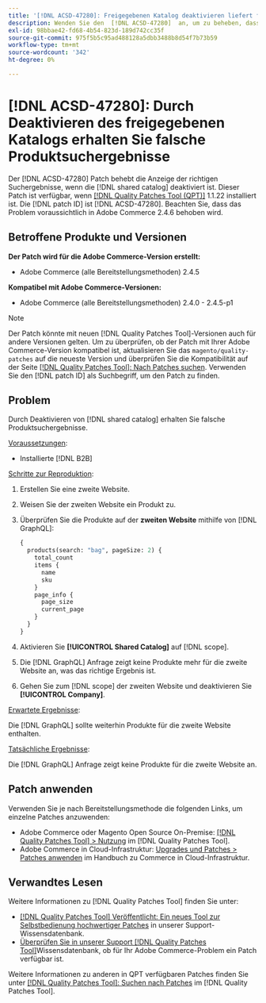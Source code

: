 ```yaml
---
title: '[!DNL ACSD-47280]: Freigegebenen Katalog deaktivieren liefert falsche Produktsuchergebnisse'
description: Wenden Sie den  [!DNL ACSD-47280]  an, um zu beheben, dass die richtigen Suchergebnisse angezeigt werden, wenn die Funktion „Freigegebener Katalog“ deaktiviert ist.
exl-id: 98bbae42-fd68-4b54-823d-189d742cc35f
source-git-commit: 975f5b5c95ad488128a5dbb3488b8d54f7b73b59
workflow-type: tm+mt
source-wordcount: '342'
ht-degree: 0%

---
```


# [!DNL ACSD-47280]: Durch Deaktivieren des freigegebenen Katalogs erhalten Sie falsche Produktsuchergebnisse

Der [!DNL ACSD-47280] Patch behebt die Anzeige der richtigen Suchergebnisse, wenn die [!DNL shared catalog] deaktiviert ist. Dieser Patch ist verfügbar, wenn [[!DNL Quality Patches Tool (QPT)]](/help/announcements/adobe-commerce-announcements/magento-quality-patches-released-new-tool-to-self-serve-quality-patches.md) 1.1.22 installiert ist. Die [!DNL patch ID] ist [!DNL ACSD-47280]. Beachten Sie, dass das Problem voraussichtlich in Adobe Commerce 2.4.6 behoben wird.

## Betroffene Produkte und Versionen

**Der Patch wird für die Adobe Commerce-Version erstellt:**
* Adobe Commerce (alle Bereitstellungsmethoden) 2.4.5

**Kompatibel mit Adobe Commerce-Versionen:**
* Adobe Commerce (alle Bereitstellungsmethoden) 2.4.0 - 2.4.5-p1

>[!NOTE]
>
>Der Patch könnte mit neuen [!DNL Quality Patches Tool]-Versionen auch für andere Versionen gelten. Um zu überprüfen, ob der Patch mit Ihrer Adobe Commerce-Version kompatibel ist, aktualisieren Sie das `magento/quality-patches` auf die neueste Version und überprüfen Sie die Kompatibilität auf der Seite [[!DNL Quality Patches Tool]: Nach Patches suchen](https://experienceleague.adobe.com/tools/commerce-quality-patches/index.html?lang=de). Verwenden Sie den [!DNL patch ID] als Suchbegriff, um den Patch zu finden.

## Problem

Durch Deaktivieren von [!DNL shared catalog] erhalten Sie falsche Produktsuchergebnisse.

<u>Voraussetzungen</u>:

* Installierte [!DNL B2B]

<u>Schritte zur Reproduktion</u>:

1. Erstellen Sie eine zweite Website.
1. Weisen Sie der zweiten Website ein Produkt zu.
1. Überprüfen Sie die Produkte auf der **zweiten Website** mithilfe von [!DNL GraphQL]:

   ```GraphQL
   {
     products(search: "bag", pageSize: 2) {
       total_count
       items {
         name
         sku
       }
       page_info {
         page_size
         current_page
       }
     }
   }
   ```

1. Aktivieren Sie **[!UICONTROL Shared Catalog]** auf [!DNL scope].
1. Die [!DNL GraphQL] Anfrage zeigt keine Produkte mehr für die zweite Website an, was das richtige Ergebnis ist.
1. Gehen Sie zum [!DNL scope] der zweiten Website und deaktivieren Sie **[!UICONTROL Company]**.

<u>Erwartete Ergebnisse</u>:

Die [!DNL GraphQL] sollte weiterhin Produkte für die zweite Website enthalten.

<u>Tatsächliche Ergebnisse</u>:

Die [!DNL GraphQL] Anfrage zeigt keine Produkte für die zweite Website an.

## Patch anwenden

Verwenden Sie je nach Bereitstellungsmethode die folgenden Links, um einzelne Patches anzuwenden:

* Adobe Commerce oder Magento Open Source On-Premise: [[!DNL Quality Patches Tool] > Nutzung](https://experienceleague.adobe.com/docs/commerce-operations/tools/quality-patches-tool/usage.html?lang=de) im [!DNL Quality Patches Tool].
* Adobe Commerce in Cloud-Infrastruktur: [Upgrades und Patches > Patches anwenden](https://experienceleague.adobe.com/docs/commerce-cloud-service/user-guide/develop/upgrade/apply-patches.html?lang=de) im Handbuch zu Commerce in Cloud-Infrastruktur.

## Verwandtes Lesen

Weitere Informationen zu [!DNL Quality Patches Tool] finden Sie unter:

* [[!DNL Quality Patches Tool] Veröffentlicht: Ein neues Tool zur Selbstbedienung hochwertiger Patches](/help/announcements/adobe-commerce-announcements/magento-quality-patches-released-new-tool-to-self-serve-quality-patches.md) in unserer Support-Wissensdatenbank.
* [Überprüfen Sie in unserer Support [!DNL Quality Patches Tool]](/help/support-tools/patches-available-in-qpt-tool/check-patch-for-magento-issue-with-magento-quality-patches.md)Wissensdatenbank, ob für Ihr Adobe Commerce-Problem ein Patch verfügbar ist.

Weitere Informationen zu anderen in QPT verfügbaren Patches finden Sie unter [[!DNL Quality Patches Tool]: Suchen nach Patches](https://experienceleague.adobe.com/tools/commerce-quality-patches/index.html?lang=de) im [!DNL Quality Patches Tool].
